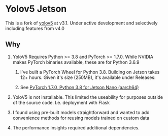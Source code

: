 # Yolov5 Jetson

This is a fork of [yolov5](https://github.com/ultralytics/yolov5) at v3.1. Under active development and selectively including features from v4.0

## Why

1. YoloV5 Requires Python >= 3.8 and PyTorch >= 1.7.0. While NVIDIA makes PyTorch binaries available, these are for Python 3.6.9
   
    1. I've built a PyTorch Wheel for Python 3.8. Building on Jetson takes 12+ hours. Given it's size (250MB), it's available under Releases:
    
    2. See [PyTorch 1.7.0, Python 3.8 for Jetson Nano (aarch64)](https://github.com/estasney/yolov5Jetson/releases/tag/w1.7.0)
   
   
2. YoloV5 is not installable. This limited the useability for purposes outside of the source code. I.e. deployment with Flask

3. I found using pre-built models straightforward and wanted to add convenience methods for reusing models trained on custom data

4. The performance insights required additional dependencies.   


